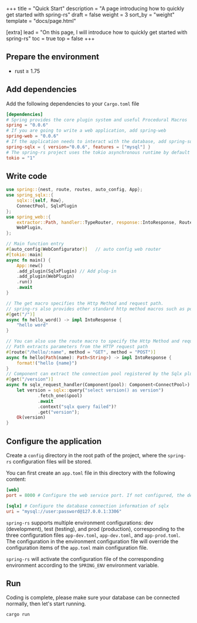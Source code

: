 +++
title = "Quick Start"
description = "A page introducing how to quickly get started with spring-rs"
draft = false
weight = 3
sort_by = "weight"
template = "docs/page.html"

[extra]
lead = "On this page, I will introduce how to quickly get started with spring-rs"
toc = true
top = false
+++

## Prepare the environment

* rust ≥ 1.75

## Add dependencies

Add the following dependencies to your `Cargo.toml` file

```toml
[dependencies]
# Spring provides the core plugin system and useful Procedural Macros
spring = "0.0.6"
# If you are going to write a web application, add spring-web
spring-web = "0.0.6"
# If the application needs to interact with the database, add spring-sqlx
spring-sqlx = { version="0.0.6", features = ["mysql"] }
# The spring-rs project uses the tokio asynchronous runtime by default
tokio = "1"
```

## Write code

```rust
use spring::{nest, route, routes, auto_config, App};
use spring_sqlx::{
    sqlx::{self, Row},
    ConnectPool, SqlxPlugin
};
use spring_web::{
    extractor::Path, handler::TypeRouter, response::IntoResponse, Router, WebConfigurator,
    WebPlugin,
};

// Main function entry
#[auto_config(WebConfigurator)]   // auto config web router
#[tokio::main]
async fn main() {
    App::new()
    .add_plugin(SqlxPlugin) // Add plug-in
    .add_plugin(WebPlugin)
    .run()
    .await
}

// The get macro specifies the Http Method and request path. 
// spring-rs also provides other standard http method macros such as post, delete, patch, etc.
#[get("/")]
async fn hello_word() -> impl IntoResponse {
    "hello word"
}

// You can also use the route macro to specify the Http Method and request path. 
// Path extracts parameters from the HTTP request path
#[route("/hello/:name", method = "GET", method = "POST")]
async fn hello(Path(name): Path<String>) -> impl IntoResponse {
    format!("hello {name}")
}
// Component can extract the connection pool registered by the Sqlx plug-in in AppState
#[get("/version")]
async fn sqlx_request_handler(Component(pool): Component<ConnectPool>) -> Result<String> {
    let version = sqlx::query("select version() as version")
            .fetch_one(&pool)
            .await
            .context("sqlx query failed")?
            .get("version");
    Ok(version)
}
```

## Configure the application

Create a `config` directory in the root path of the project, where the `spring-rs` configuration files will be stored.

You can first create an `app.toml` file in this directory with the following content:

```toml
[web]
port = 8000 # Configure the web service port. If not configured, the default port is 8080

[sqlx] # Configure the database connection information of sqlx
uri = "mysql://user:password@127.0.0.1:3306"
```

`spring-rs` supports multiple environment configurations: dev (development), test (testing), and prod (production), corresponding to the three configuration files `app-dev.toml`, `app-dev.toml`, and `app-prod.toml`. The configuration in the environment configuration file will override the configuration items of the `app.toml` main configuration file.

`spring-rs` will activate the configuration file of the corresponding environment according to the `SPRING_ENV` environment variable.

## Run

Coding is complete, please make sure your database can be connected normally, then let's start running.

```sh
cargo run
```